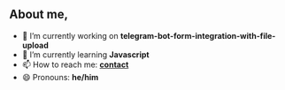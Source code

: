 ## About me,
- 🔭 I’m currently working on **telegram-bot-form-integration-with-file-upload**
- 🌱 I’m currently learning **Javascript**
- 📫 How to reach me: **[contact](https://justcode680.blogspot.com/p/contact-form-2.html)**
- 😄 Pronouns: **he/him**
